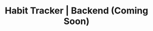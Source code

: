 ---
order: 4
title: "Habit Tracker | Backend (Coming Soon)"
description: "A habit tracker application, the backend part is handled by myself"
image: "./banner.png"
skills:
    - Koa.js
    - TypeScript
    - Passport.js
    - Mongoose
darkCover: true
github: ""
external: ""
blog: ""
---